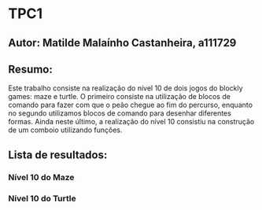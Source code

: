 # TPC1
## Autor: Matilde Malaínho Castanheira, a111729

## Resumo:
Este trabalho consiste na realização do nível 10 de dois jogos do blockly games: maze e turtle. O primeiro consiste na utilização de blocos de comando para fazer com que o peão chegue ao fim do percurso, enquanto no segundo utilizamos blocos de comando para desenhar diferentes formas. Ainda neste último, a realização do nível 10 consistiu na construção de um comboio utilizando funções.
## Lista de resultados:
### Nível 10 do Maze

### Nível 10 do Turtle
